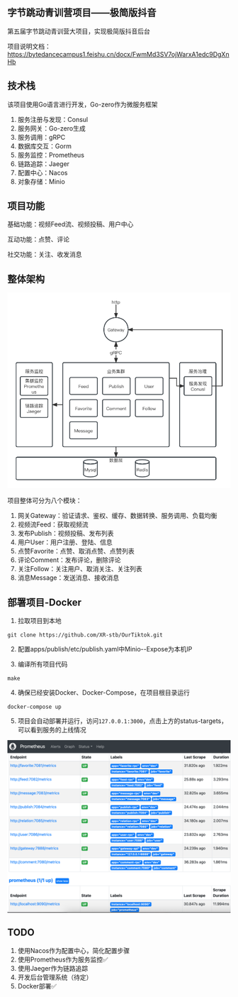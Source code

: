 ## 字节跳动青训营项目——极简版抖音

第五届字节跳动青训营大项目，实现极简版抖音后台

项目说明文档：https://bytedancecampus1.feishu.cn/docx/FwmMd3SV7ojWarxA1edc9DgXnHb

## 技术栈

该项目使用Go语言进行开发，Go-zero作为微服务框架

1. 服务注册与发现：Consul
2. 服务网关：Go-zero生成
3. 服务调用：gRPC
4. 数据库交互：Gorm
5. 服务监控：Prometheus
6. 链路追踪：Jaeger
7. 配置中心：Nacos
8. 对象存储：Minio

## 项目功能

基础功能：视频Feed流、视频投稿、用户中心

互动功能：点赞、评论

社交功能：关注、收发消息

## 整体架构

![架构图](https://github.com/XR-stb/OurTiktok/blob/main/docs/架构图.jpg)

项目整体可分为八个模块：

1. 网关Gateway：验证请求、鉴权、缓存、数据转换、服务调用、负载均衡
2. 视频流Feed：获取视频流
3. 发布Publish：视频投稿、发布列表
4. 用户User：用户注册、登陆、信息
5. 点赞Favorite：点赞、取消点赞、点赞列表
6. 评论Comment：发布评论，删除评论
7. 关注Follow：关注用户、取消关注、关注列表
8. 消息Message：发送消息、接收消息

## 部署项目-Docker

1. 拉取项目到本地

```shell
git clone https://github.com/XR-stb/OurTiktok.git
```

2. 配置apps/publish/etc/publish.yaml中Minio--Expose为本机IP

3. 编译所有项目代码

```shell
make
```

4. 确保已经安装Docker、Docker-Compose，在项目根目录运行

```shell
docker-compose up
```

5. 项目会自动部署并运行，访问`127.0.0.1:3000`，点击上方的status-targets，可以看到服务的上线情况

![架构图](https://github.com/XR-stb/OurTiktok/blob/main/docs/服务上线.png)

## TODO
1. 使用Nacos作为配置中心，简化配置步骤
2. 使用Prometheus作为服务监控✅
3. 使用Jaeger作为链路追踪
4. 开发后台管理系统（待定）
5. Docker部署✅
